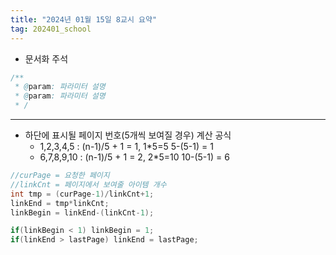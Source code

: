 ```yaml
---
title: "2024년 01월 15일 8교시 요약"
tag: 202401_school
---
```


- 문서화 주석

```java
/**
 * @param: 파라미터 설명
 * @param: 파라미터 설명
 * /
```

---

- 하단에 표시될 페이지 번호(5개씩 보여질 경우) 계산 공식
  - 1,2,3,4,5 : (n-1)/5 + 1 = 1, 1*5=5  5-(5-1) = 1
  - 6,7,8,9,10 : (n-1)/5 + 1 = 2, 2*5=10    10-(5-1) = 6   

```java
//curPage = 요청한 페이지
//linkCnt = 페이지에서 보여줄 아이템 개수
int tmp = (curPage-1)/linkCnt+1;
linkEnd = tmp*linkCnt;
linkBegin = linkEnd-(linkCnt-1);

if(linkBegin < 1) linkBegin = 1;
if(linkEnd > lastPage) linkEnd = lastPage;
```